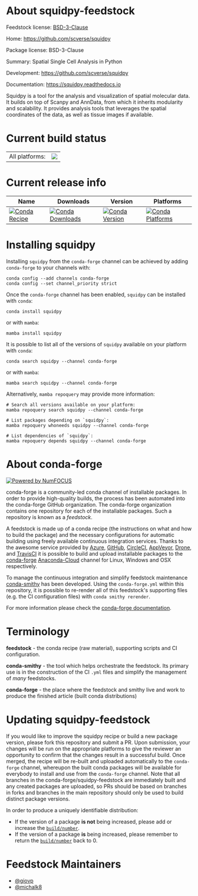 About squidpy-feedstock
=======================

Feedstock license: [BSD-3-Clause](https://github.com/conda-forge/squidpy-feedstock/blob/main/LICENSE.txt)

Home: https://github.com/scverse/squidpy

Package license: BSD-3-Clause

Summary: Spatial Single Cell Analysis in Python

Development: https://github.com/scverse/squidpy

Documentation: https://squidpy.readthedocs.io

Squidpy is a tool for the analysis and visualization of spatial molecular data.
It builds on top of Scanpy and AnnData, from which it inherits modularity and scalability.
It provides analysis tools that leverages the spatial coordinates of the data,
as well as tissue images if available.


Current build status
====================


<table><tr><td>All platforms:</td>
    <td>
      <a href="https://dev.azure.com/conda-forge/feedstock-builds/_build/latest?definitionId=16307&branchName=main">
        <img src="https://dev.azure.com/conda-forge/feedstock-builds/_apis/build/status/squidpy-feedstock?branchName=main">
      </a>
    </td>
  </tr>
</table>

Current release info
====================

| Name | Downloads | Version | Platforms |
| --- | --- | --- | --- |
| [![Conda Recipe](https://img.shields.io/badge/recipe-squidpy-green.svg)](https://anaconda.org/conda-forge/squidpy) | [![Conda Downloads](https://img.shields.io/conda/dn/conda-forge/squidpy.svg)](https://anaconda.org/conda-forge/squidpy) | [![Conda Version](https://img.shields.io/conda/vn/conda-forge/squidpy.svg)](https://anaconda.org/conda-forge/squidpy) | [![Conda Platforms](https://img.shields.io/conda/pn/conda-forge/squidpy.svg)](https://anaconda.org/conda-forge/squidpy) |

Installing squidpy
==================

Installing `squidpy` from the `conda-forge` channel can be achieved by adding `conda-forge` to your channels with:

```
conda config --add channels conda-forge
conda config --set channel_priority strict
```

Once the `conda-forge` channel has been enabled, `squidpy` can be installed with `conda`:

```
conda install squidpy
```

or with `mamba`:

```
mamba install squidpy
```

It is possible to list all of the versions of `squidpy` available on your platform with `conda`:

```
conda search squidpy --channel conda-forge
```

or with `mamba`:

```
mamba search squidpy --channel conda-forge
```

Alternatively, `mamba repoquery` may provide more information:

```
# Search all versions available on your platform:
mamba repoquery search squidpy --channel conda-forge

# List packages depending on `squidpy`:
mamba repoquery whoneeds squidpy --channel conda-forge

# List dependencies of `squidpy`:
mamba repoquery depends squidpy --channel conda-forge
```


About conda-forge
=================

[![Powered by
NumFOCUS](https://img.shields.io/badge/powered%20by-NumFOCUS-orange.svg?style=flat&colorA=E1523D&colorB=007D8A)](https://numfocus.org)

conda-forge is a community-led conda channel of installable packages.
In order to provide high-quality builds, the process has been automated into the
conda-forge GitHub organization. The conda-forge organization contains one repository
for each of the installable packages. Such a repository is known as a *feedstock*.

A feedstock is made up of a conda recipe (the instructions on what and how to build
the package) and the necessary configurations for automatic building using freely
available continuous integration services. Thanks to the awesome service provided by
[Azure](https://azure.microsoft.com/en-us/services/devops/), [GitHub](https://github.com/),
[CircleCI](https://circleci.com/), [AppVeyor](https://www.appveyor.com/),
[Drone](https://cloud.drone.io/welcome), and [TravisCI](https://travis-ci.com/)
it is possible to build and upload installable packages to the
[conda-forge](https://anaconda.org/conda-forge) [Anaconda-Cloud](https://anaconda.org/)
channel for Linux, Windows and OSX respectively.

To manage the continuous integration and simplify feedstock maintenance
[conda-smithy](https://github.com/conda-forge/conda-smithy) has been developed.
Using the ``conda-forge.yml`` within this repository, it is possible to re-render all of
this feedstock's supporting files (e.g. the CI configuration files) with ``conda smithy rerender``.

For more information please check the [conda-forge documentation](https://conda-forge.org/docs/).

Terminology
===========

**feedstock** - the conda recipe (raw material), supporting scripts and CI configuration.

**conda-smithy** - the tool which helps orchestrate the feedstock.
                   Its primary use is in the construction of the CI ``.yml`` files
                   and simplify the management of *many* feedstocks.

**conda-forge** - the place where the feedstock and smithy live and work to
                  produce the finished article (built conda distributions)


Updating squidpy-feedstock
==========================

If you would like to improve the squidpy recipe or build a new
package version, please fork this repository and submit a PR. Upon submission,
your changes will be run on the appropriate platforms to give the reviewer an
opportunity to confirm that the changes result in a successful build. Once
merged, the recipe will be re-built and uploaded automatically to the
`conda-forge` channel, whereupon the built conda packages will be available for
everybody to install and use from the `conda-forge` channel.
Note that all branches in the conda-forge/squidpy-feedstock are
immediately built and any created packages are uploaded, so PRs should be based
on branches in forks and branches in the main repository should only be used to
build distinct package versions.

In order to produce a uniquely identifiable distribution:
 * If the version of a package **is not** being increased, please add or increase
   the [``build/number``](https://docs.conda.io/projects/conda-build/en/latest/resources/define-metadata.html#build-number-and-string).
 * If the version of a package **is** being increased, please remember to return
   the [``build/number``](https://docs.conda.io/projects/conda-build/en/latest/resources/define-metadata.html#build-number-and-string)
   back to 0.

Feedstock Maintainers
=====================

* [@giovp](https://github.com/giovp/)
* [@michalk8](https://github.com/michalk8/)

